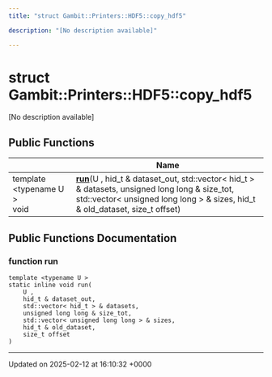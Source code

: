 ```yaml
---
title: "struct Gambit::Printers::HDF5::copy_hdf5"

description: "[No description available]"

---
```


# struct Gambit::Printers::HDF5::copy_hdf5



[No description available]

## Public Functions

|                | Name           |
| -------------- | -------------- |
| template <typename U \> <br>void | **[run](/documentation/code/classes/structgambit_1_1printers_1_1hdf5_1_1copy__hdf5/#function-run)**(U , hid_t & dataset_out, std::vector< hid_t > & datasets, unsigned long long & size_tot, std::vector< unsigned long long > & sizes, hid_t & old_dataset, size_t offset) |

## Public Functions Documentation

### function run

```
template <typename U >
static inline void run(
    U ,
    hid_t & dataset_out,
    std::vector< hid_t > & datasets,
    unsigned long long & size_tot,
    std::vector< unsigned long long > & sizes,
    hid_t & old_dataset,
    size_t offset
)
```


-------------------------------

Updated on 2025-02-12 at 16:10:32 +0000